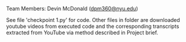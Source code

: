 Team Members: Devin McDonald (dpm360@nyu.edu)

See file 'checkpoint 1.py' for code. Other files in folder are downloaded youtube videos from executed code and the corresponding transcripts extracted from YouTube via method described in Project brief.
